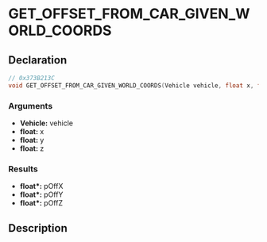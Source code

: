# GET_OFFSET_FROM_CAR_GIVEN_WORLD_COORDS

## Declaration
```cpp
// 0x373B213C
void GET_OFFSET_FROM_CAR_GIVEN_WORLD_COORDS(Vehicle vehicle, float x, float y, float z, float* pOffX, float* pOffY, float* pOffZ);
```

### Arguments
- **Vehicle:** vehicle
- **float:** x
- **float:** y
- **float:** z

### Results
- **float\*:** pOffX
- **float\*:** pOffY
- **float\*:** pOffZ

## Description
